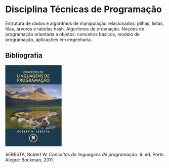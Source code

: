 # Disciplina Técnicas de Programação

Estrutura de dados e algoritmos de manipulação relacionados: pilhas, listas, filas, árvores e tabelas hash. Algoritmos de ordenação. Noções de programação orientada a objetos: conceitos básicos, modelo de programação, aplicações em engenharia.


## Bibliografia

![](img/sebesta.jpg)

SEBESTA, Robert W. *Conceitos de linguagens de programação*. 9. ed. Porto Alegre: Bookman, 2011.
